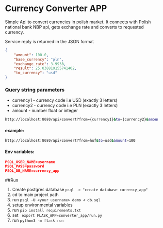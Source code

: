# Currency Converter APP

Simple Api to convert currencies in polish market. It connects with Polish national bank NBP api,
gets exchange rate and converts to requested currency.

Service reply is returned in the JSON format

```json
{
    "amount": 100.0,
    "base_currency": "pln",
    "exchange_rate": 3.9938,
    "result": 25.038810155741402,
    "to_currency": "usd"
}
```

### Query string parameters
* currency1 - currency code i.e USD (exactly 3 letters)
* currency2 - currency code i.e PLN (exactly 3 letters)
* amount - number float or integer
```bash
http://localhost:8080/api/convert?from={currency1}&to={currency2}&amount={amount}
```

#### example:
```bash
http://localhost:8080/api/convert?from=huf&to=usd&amount=100
```

#### Env variables:
```json
PSQL_USER_NAME=username
PSQL_PASS=password
PSQL_DB_NAME=currency_app
```

##Run
1. Create postgres database ```psql -c "create database currency_app"```
2. cd to main project path
3. run ````psql -U <your_username> demo < db.sql````
4. setup environmental variables
5. run ```pip install requirements.txt```
6. set ``` export FLASK_APP=converter_app/run.py```
7. run ```python3 -m flask run```

